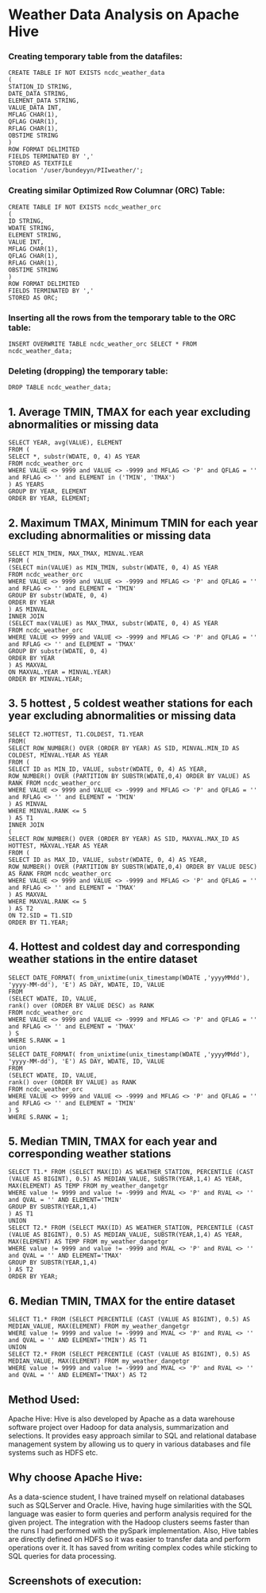 # Weather Data Analysis on Apache Hive

### Creating temporary table from the datafiles:
```
CREATE TABLE IF NOT EXISTS ncdc_weather_data 
( 
STATION_ID STRING, 
DATE_DATA STRING, 
ELEMENT_DATA STRING, 
VALUE_DATA INT, 
MFLAG CHAR(1), 
QFLAG CHAR(1), 
RFLAG CHAR(1), 
OBSTIME STRING 
) 
ROW FORMAT DELIMITED 
FIELDS TERMINATED BY ',' 
STORED AS TEXTFILE 
location '/user/bundeyyn/PIIweather/';
```

### Creating similar Optimized Row Columnar (ORC) Table:

```
CREATE TABLE IF NOT EXISTS ncdc_weather_orc
(
ID STRING,
WDATE STRING,
ELEMENT STRING,
VALUE INT,
MFLAG CHAR(1),
QFLAG CHAR(1),
RFLAG CHAR(1),
OBSTIME STRING
)
ROW FORMAT DELIMITED
FIELDS TERMINATED BY ','
STORED AS ORC;
```

### Inserting all the rows from the temporary table to the ORC table:

```
INSERT OVERWRITE TABLE ncdc_weather_orc SELECT * FROM ncdc_weather_data;
```

### Deleting (dropping) the temporary table:

```
DROP TABLE ncdc_weather_data;
```

## 1.	Average TMIN, TMAX for each year excluding abnormalities or missing data

```
SELECT YEAR, avg(VALUE), ELEMENT
FROM (
SELECT *, substr(WDATE, 0, 4) AS YEAR
FROM ncdc_weather_orc
WHERE VALUE <> 9999 and VALUE <> -9999 and MFLAG <> 'P' and QFLAG = '' and RFLAG <> '' and ELEMENT in ('TMIN', 'TMAX')
) AS YEARS
GROUP BY YEAR, ELEMENT
ORDER BY YEAR, ELEMENT;
```

## 2.	Maximum TMAX, Minimum TMIN for each year excluding abnormalities or missing data

```
SELECT MIN_TMIN, MAX_TMAX, MINVAL.YEAR
FROM (
(SELECT min(VALUE) as MIN_TMIN, substr(WDATE, 0, 4) AS YEAR
FROM ncdc_weather_orc 
WHERE VALUE <> 9999 and VALUE <> -9999 and MFLAG <> 'P' and QFLAG = '' and RFLAG <> '' and ELEMENT = 'TMIN'
GROUP BY substr(WDATE, 0, 4)
ORDER BY YEAR
) AS MINVAL
INNER JOIN
(SELECT max(VALUE) as MAX_TMAX, substr(WDATE, 0, 4) AS YEAR
FROM ncdc_weather_orc 
WHERE VALUE <> 9999 and VALUE <> -9999 and MFLAG <> 'P' and QFLAG = '' and RFLAG <> '' and ELEMENT = 'TMAX'
GROUP BY substr(WDATE, 0, 4)
ORDER BY YEAR
) AS MAXVAL
ON MAXVAL.YEAR = MINVAL.YEAR)
ORDER BY MINVAL.YEAR;
```

## 3.	5 hottest , 5 coldest weather stations for each year excluding abnormalities or missing data

```
SELECT T2.HOTTEST, T1.COLDEST, T1.YEAR
FROM(
SELECT ROW_NUMBER() OVER (ORDER BY YEAR) AS SID, MINVAL.MIN_ID AS COLDEST, MINVAL.YEAR AS YEAR
FROM (
SELECT ID as MIN_ID, VALUE, substr(WDATE, 0, 4) AS YEAR,
ROW_NUMBER() OVER (PARTITION BY SUBSTR(WDATE,0,4) ORDER BY VALUE) AS RANK FROM ncdc_weather_orc
WHERE VALUE <> 9999 and VALUE <> -9999 and MFLAG <> 'P' and QFLAG = '' and RFLAG <> '' and ELEMENT = 'TMIN'
) AS MINVAL
WHERE MINVAL.RANK <= 5
) AS T1
INNER JOIN
(
SELECT ROW_NUMBER() OVER (ORDER BY YEAR) AS SID, MAXVAL.MAX_ID AS HOTTEST, MAXVAL.YEAR AS YEAR
FROM (
SELECT ID as MAX_ID, VALUE, substr(WDATE, 0, 4) AS YEAR,
ROW_NUMBER() OVER (PARTITION BY SUBSTR(WDATE,0,4) ORDER BY VALUE DESC) AS RANK FROM ncdc_weather_orc
WHERE VALUE <> 9999 and VALUE <> -9999 and MFLAG <> 'P' and QFLAG = '' and RFLAG <> '' and ELEMENT = 'TMAX'
) AS MAXVAL
WHERE MAXVAL.RANK <= 5
) AS T2
ON T2.SID = T1.SID
ORDER BY T1.YEAR;
```

## 4.	Hottest and coldest day and corresponding weather stations in the entire dataset

```
SELECT DATE_FORMAT( from_unixtime(unix_timestamp(WDATE ,'yyyyMMdd'), 'yyyy-MM-dd'), 'E') AS DAY, WDATE, ID, VALUE
FROM
(SELECT WDATE, ID, VALUE,
rank() over (ORDER BY VALUE DESC) as RANK
FROM ncdc_weather_orc
WHERE VALUE <> 9999 and VALUE <> -9999 and MFLAG <> 'P' and QFLAG = '' and RFLAG <> '' and ELEMENT = 'TMAX'
) S
WHERE S.RANK = 1
union
SELECT DATE_FORMAT( from_unixtime(unix_timestamp(WDATE ,'yyyyMMdd'), 'yyyy-MM-dd'), 'E') AS DAY, WDATE, ID, VALUE
FROM
(SELECT WDATE, ID, VALUE,
rank() over (ORDER BY VALUE) as RANK
FROM ncdc_weather_orc
WHERE VALUE <> 9999 and VALUE <> -9999 and MFLAG <> 'P' and QFLAG = '' and RFLAG <> '' and ELEMENT = 'TMIN'
) S
WHERE S.RANK = 1;
```
## 5.	Median TMIN, TMAX for each year and corresponding weather stations

```
SELECT T1.* FROM (SELECT MAX(ID) AS WEATHER_STATION, PERCENTILE (CAST (VALUE AS BIGINT), 0.5) AS MEDIAN_VALUE, SUBSTR(YEAR,1,4) AS YEAR, MAX(ELEMENT) AS TEMP FROM my_weather_dangetgr
WHERE value != 9999 and value != -9999 and MVAL <> 'P' and RVAL <> '' and QVAL = '' AND ELEMENT='TMIN'
GROUP BY SUBSTR(YEAR,1,4)
) AS T1
UNION
SELECT T2.* FROM (SELECT MAX(ID) AS WEATHER_STATION, PERCENTILE (CAST (VALUE AS BIGINT), 0.5) AS MEDIAN_VALUE, SUBSTR(YEAR,1,4) AS YEAR, MAX(ELEMENT) AS TEMP FROM my_weather_dangetgr
WHERE value != 9999 and value != -9999 and MVAL <> 'P' and RVAL <> '' and QVAL = '' AND ELEMENT='TMAX'
GROUP BY SUBSTR(YEAR,1,4)
) AS T2
ORDER BY YEAR;
```

## 6.	Median TMIN, TMAX for the entire dataset

```
SELECT T1.* FROM (SELECT PERCENTILE (CAST (VALUE AS BIGINT), 0.5) AS MEDIAN_VALUE, MAX(ELEMENT) FROM my_weather_dangetgr
WHERE value != 9999 and value != -9999 and MVAL <> 'P' and RVAL <> '' and QVAL = '' AND ELEMENT='TMIN') AS T1
UNION
SELECT T2.* FROM (SELECT PERCENTILE (CAST (VALUE AS BIGINT), 0.5) AS MEDIAN_VALUE, MAX(ELEMENT) FROM my_weather_dangetgr
WHERE value != 9999 and value != -9999 and MVAL <> 'P' and RVAL <> '' and QVAL = '' AND ELEMENT='TMAX') AS T2
```

## Method Used:

Apache Hive:  Hive is also developed by Apache as a data warehouse software project over Hadoop for data analysis, summarization and selections. It provides easy approach similar to SQL and relational database management system by allowing us to query in various databases and file systems such as HDFS etc.

## Why choose Apache Hive:

As a data-science student, I have trained myself on relational databases such as SQLServer and Oracle. Hive, having huge similarities with the SQL language was easier to form queries and perform analysis required for the given project. The integration with the Hadoop clusters seems faster than the runs I had performed with the pySpark implementation. Also, Hive tables are directly defined on HDFS so it was easier to transfer data and perform operations over it. It has saved from writing complex codes while sticking to SQL queries for data processing.

## Screenshots of execution:
